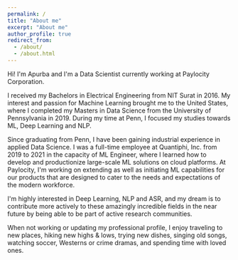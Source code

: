 ```yaml
---
permalink: /
title: "About me"
excerpt: "About me"
author_profile: true
redirect_from: 
  - /about/
  - /about.html
---
```


Hi! I'm Apurba and I'm a Data Scientist currently working at Paylocity Corporation.

I received my Bachelors in Electrical Engineering from NIT Surat in 2016. My interest and passion for Machine Learning brought me to the United States, where I completed my Masters in Data Science from the University of Pennsylvania in 2019. During my time at Penn, I focused my studies towards ML, Deep Learning and NLP.

Since graduating from Penn, I have been gaining industrial experience in applied Data Science. I was a full-time employee at Quantiphi, Inc. from 2019 to 2021 in the capacity of ML Engineer, where I learned how to develop and productionize large-scale ML solutions on cloud platforms. At Paylocity, I'm working on extending as well as initiating ML capabilities for our products that are designed to cater to the needs and expectations of the modern workforce.

I'm highly interested in Deep Learning, NLP and ASR, and my dream is to contribute more actively to these amazingly incredible fields in the near future by being able to be part of active research communities.

When not working or updating my professional profile, I enjoy traveling to new places, hiking new highs & lows, trying new dishes, singing old songs, watching soccer, Westerns or crime dramas, and spending time with loved ones.
